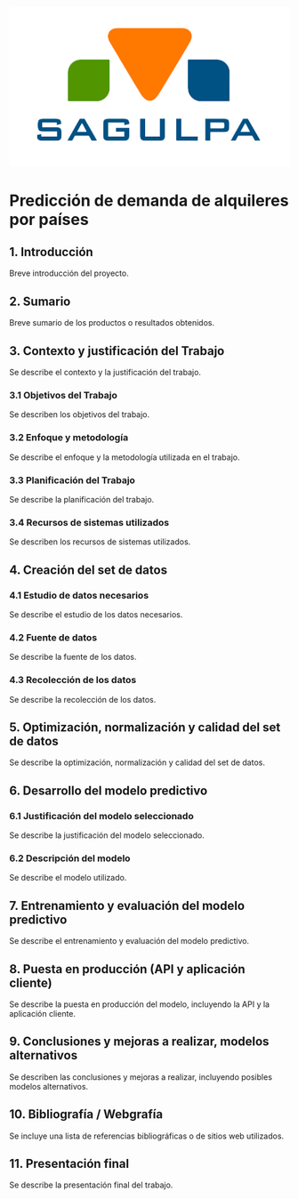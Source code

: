 <p align="center">
    <a href="https://www.sagulpa.com/">
        <img src="/RECURSOS/Sagulpa.png" alt="Logo de Sagulpa">
    </a>
</p>


# Predicción de demanda de alquileres por países

## 1. Introducción
Breve introducción del proyecto.

## 2. Sumario
Breve sumario de los productos o resultados obtenidos.

## 3. Contexto y justificación del Trabajo
Se describe el contexto y la justificación del trabajo.
### 3.1 Objetivos del Trabajo
Se describen los objetivos del trabajo.
### 3.2 Enfoque y metodología
Se describe el enfoque y la metodología utilizada en el trabajo.
### 3.3 Planificación del Trabajo
Se describe la planificación del trabajo.
### 3.4 Recursos de sistemas utilizados
Se describen los recursos de sistemas utilizados.

## 4. Creación del set de datos
### 4.1 Estudio de datos necesarios
Se describe el estudio de los datos necesarios.
### 4.2 Fuente de datos
Se describe la fuente de los datos.
### 4.3 Recolección de los datos
Se describe la recolección de los datos.

## 5. Optimización, normalización y calidad del set de datos
Se describe la optimización, normalización y calidad del set de datos.

## 6. Desarrollo del modelo predictivo
### 6.1 Justificación del modelo seleccionado
Se describe la justificación del modelo seleccionado.
### 6.2 Descripción del modelo
Se describe el modelo utilizado.

## 7. Entrenamiento y evaluación del modelo predictivo
Se describe el entrenamiento y evaluación del modelo predictivo.

## 8. Puesta en producción (API y aplicación cliente)
Se describe la puesta en producción del modelo, incluyendo la API y la aplicación cliente.

## 9. Conclusiones y mejoras a realizar, modelos alternativos
Se describen las conclusiones y mejoras a realizar, incluyendo posibles modelos alternativos.

## 10. Bibliografía / Webgrafía
Se incluye una lista de referencias bibliográficas o de sitios web utilizados.

## 11. Presentación final
Se describe la presentación final del trabajo.
